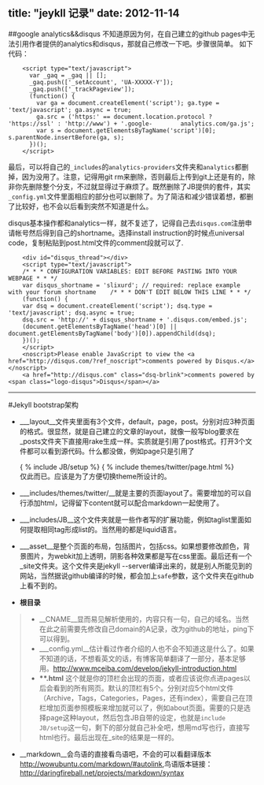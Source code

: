 title: "jeykll 记录"
date: 2012-11-14
---

##google analytics&&disqus
不知道原因为何，在自己建立的github pages中无法引用作者提供的analytics和disqus，那就自己修改一下吧。步骤很简单。
如下代码：

```
	<script type="text/javascript">
	  var _gaq = _gaq || [];
	  _gaq.push(['_setAccount', 'UA-XXXXX-Y']);
	  _gaq.push(['_trackPageview']);
	  (function() {
	    var ga = document.createElement('script'); ga.type = 'text/javascript'; ga.async = true;
	    ga.src = ('https:' == document.location.protocol ? 'https://ssl' : 'http://www') + '.google-		analytics.com/ga.js';
	    var s = document.getElementsByTagName('script')[0]; s.parentNode.insertBefore(ga, s);
	  })();
	</script>
```


最后，可以将自己的`_includes`的`analytics-providers`文件夹和`analytics`都删掉，因为没用了。注意，记得用git rm来删除，否则最后上传到git上还是有的，除非你先删除整个分支，不过就显得过于麻烦了。既然删除了JB提供的套件，其实`_config.yml`文件里面相应的部分也可以删除了。为了简洁和减少错误着想，都删了比较好，也不会以后看到突然不知道是什么。

disqus基本操作都和analytics一样，就不复述了，记得自己去`disqus.com`注册申请帐号然后得到自己的shortname。选择install instruction的时候点universal code，复制粘贴到post.html文件的comment段就可以了.

```
	<div id="disqus_thread"></div>
	<script type="text/javascript">
	/* * * CONFIGURATION VARIABLES: EDIT BEFORE PASTING INTO YOUR WEBPAGE * * */
	var disqus_shortname = 'slixurd'; // required: replace example with your forum shortname	/* * * DON'T EDIT BELOW THIS LINE * * */
	(function() {
	var dsq = document.createElement('script'); dsq.type = 'text/javascript'; dsq.async = true;
	dsq.src = 'http://' + disqus_shortname + '.disqus.com/embed.js';
	(document.getElementsByTagName('head')[0] || document.getElementsByTagName('body')[0]).appendChild(dsq);
	})();
	</script>
	<noscript>Please enable JavaScript to view the <a href="http://disqus.com/?ref_noscript">comments powered by Disqus.</a></noscript>
	<a href="http://disqus.com" class="dsq-brlink">comments powered by <span class="logo-disqus">Disqus</span></a>
```    
------------------

#Jekyll bootstrap架构
+ __\_layout__文件夹里面有3个文件，default，page，post。分别对应3种页面的格式。很显然，就是自己建立的文章的layout，就像一般写blog要求在_posts文件夹下直接用rake生成一样。实质就是引用了post格式。打开3个文件都可以看到源代码。什么都没做，例如page只是引用了

    \{ % include JB/setup  %\}
    \{ % include themes/twitter/page.html  %\} <br/>
仅此而已。应该是为了方便切换theme所设计的。

+ __\_includes/themes/twitter/__就是主要的页面layout了。需要增加的可以自行添加html，记得留下content就可以配合markdown一起使用了。
+ __\_includes/JB__这个文件夹就是一些作者写的扩展功能，例如taglist里面如何提取相同tag形成list的。当然用的都是liquid语言。
+ __\_asset__是整个页面的布局，包括图片，包括css。如果想要修改颜色，背景图片，为webkit加上透明，阴影各种效果都是写在css里面。最后还有一个_site文件夹。这个文件夹是jekyll --server编译出来的，就是别人所能见到的网站，当然据说github编译的时候，都会加上`safe`参数，这个文件夹在github上看不到的。
+ __根目录__
>+ __CNAME__显而易见解析使用的，内容只有一句，自己的域名。当然在此之前需要先修改自己domain的A记录，改为github的地址，ping下可以得到。
>+ __\_config.yml__估计看过作者介绍的人也不会不知道这是什么了。如果不知道的话，不想看英文的话，有博客简单翻译了一部分，基本足够用。<http://www.mceiba.com/develop/jekyll-introduction.html> 
>+ __\*\*.html__ 这个就是你的顶栏会出现的页面，或者应该说你点进pages以后会看到的所有网页。默认的顶栏有5个。分别对应5个html文件（Archive，Tags，Categories，Pages，还有index），需要自己在顶栏增加页面参照模板来增加就可以了，例如about页面。需要的只是选择page这种layout，然后包含JB自带的设定，也就是`include JB/setup`这一句，剩下的部分就自己补全吧，想用md写也行，直接写html也行。最后出现在\_site的结果是一样的。

+ __markdown__会鸟语的直接看鸟语吧，不会的可以看翻译版本<http://wowubuntu.com/markdown/#autolink>,鸟语版本链接：<http://daringfireball.net/projects/markdown/syntax>

